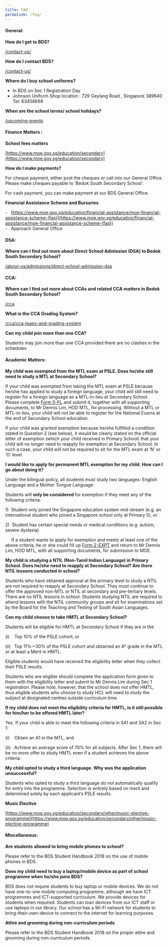 ```yaml
---
title: FAQ
permalink: /faq/
---
```

#### General:

**How do I get to BDS?**

[/contact-us/](/contact-us/)

**How do I contact BDS?**

[/contact-us/](/contact-us/)

**Where do I buy school uniforms?**

* In BDS on Sec 1 Registration Day   
* Johnson Uniform Shop location : 729 Geylang Road , Singapore 389640 Tel: 63458698   

**When are the school terms/ school holidays?**

[/upcoming-events](/upcoming-events)  
#### Finance Matters :  

****School fees matters****

[https://www.moe.gov.sg/education/secondary](https://www.moe.gov.sg/education/secondary)  

**How do I make payments?**

For cheque payment, either post the cheques or call into our General Office. Please make cheques payable to ‘Bedok South Secondary School’.

For cash payment, you can make payment at our BDS General Office.

****Financial Assistance Scheme and Bursaries****

\-   [https://www.moe.gov.sg/education/financial-assistance/moe-financial-assistance-scheme-(fas)](https://www.moe.gov.sg/education/financial-assistance/moe-financial-assistance-scheme-(fas))  
\-   Approach General Office

#### DSA: 

**Where can I find out more about Direct School Admission (DSA) to Bedok South Secondary School?**

[/about-us/admissions/direct-school-admission-dsa](/about-us/admissions/direct-school-admission-dsa)  
  

#### CCA:  

**Where can I find out more about CCAs and related CCA matters in Bedok South Secondary School?**

[/cca](/cca)  
  

****What is the CCA Grading System?****

[/cca/cca-leaps-and-grading-system](/cca/cca-leaps-and-grading-system)  

**Can my child join more than one CCA?**

Students may join more than one CCA provided there are no clashes in the schedules

#### Academic Matters:  

**My child was exempted from the MTL exam at PSLE. Does he/she still need to study a MTL at Secondary School?**

If your child was exempted from taking the MTL exam at PSLE because he/she has applied to study a foreign language, your child will still need to register for a foreign language as a MTL-in-lieu at Secondary School. Please complete [Form 5-FL](/files/Form%205%20-%20FL.pdf) and submit it, together with all supporting documents, to Mr Dennis Lim, HOD MTL, for processing. Without a MTL or MTL-in-lieu, your child will not be able to register for the National Exams at the end of Secondary School education.

If your child was granted exemption because he/she fulfilled a condition stated in Question 2 (see below), it would be clearly stated on the official letter of exemption (which your child received in Primary School) that your child will no longer need to reapply for exemption at Secondary School. In such a case, your child will not be required to sit for the MTL exam at ‘N’ or ‘O’ level.  

**I would like to apply for permanent MTL exemption for my child. How can I go about doing it?**

Under the bilingual policy, all students must study two languages: English Language and a Mother Tongue Language.

  

Students will **only be considered** for exemption if they meet any of the following criteria:  

1)  Student only joined the Singapore education system mid-stream (e.g. an international student who joined a Singapore school only at Primary 5), or

2)  Student has certain special needs or medical conditions (e.g. autism, severe dyslexia)  

     If a student wants to apply for exemption and meets at least one of the above criteria, he or she could fill up [Form 2-EXPT](/files/Form%202%20-%20EXPT.pdf) and return to Mr Dennis Lim, HOD MTL, with all supporting documents, for submission to MOE. 

**My child is studying a NTIL (Non-Tamil Indian Language) in Primary School. Does he/she need to reapply at Secondary School? Are there NTIL lessons conducted in school?**  

Students who have obtained approval at the primary level to study a NTIL are not required to reapply at Secondary School. They must continue to offer the approved non-MTL or NTIL at secondary and pre-tertiary levels. There are no NTIL lessons in school. Students studying NTIL are required to attend lessons with the NTIL community groups and sit for examinations set by the Board for the Teaching and Testing of South Asian Languages.  

**Can my child choose to take HMTL at Secondary School?**

Students will be eligible for HMTL at Secondary School if they are in the 

(i)    Top 10% of the PSLE cohort; or  

(ii)   Top 11%—30% of the PSLE cohort and obtained an A\* grade in the MTL or at least a Merit in HMTL.  

Eligible students would have received the eligibility letter when they collect their PSLE results. 

Students who are eligible should complete the application form given to them with the eligibility letter and submit to Mr Dennis Lim during Sec 1 registration. Please note, however, that the school does not offer HMTL, thus eligible students who choose to study HCL will need to study the subject at designated centres outside curriculum time.

**If my child does not meet the eligibility criteria for HMTL, is it still possible for him/her to be offered HMTL later?**

Yes. If your child is able to meet the following criteria in SA1 and SA2 in Sec 1:

(i)    Obtain an A1 in the MTL, and  

(ii)   Achieve an average score of 70% for all subjects. After Sec 1, there will be no more offer to study HMTL even if a student achieves the above criteria. 

**My child opted to study a third language. Why was the application unsuccessful?**  

Students who opted to study a third language do not automatically qualify for entry into the programme. Selection is entirely based on merit and determined solely by each applicant’s PSLE results. 

**Music Elective**  

[https://www.moe.gov.sg/education/secondary/other/music-elective-programme](https://www.moe.gov.sg/education/secondary/other/music-elective-programme)

#### Miscellaneous:

**Are students allowed to bring mobile phones to school?**  

Please refer to the BDS Student Handbook 2018 on the use of mobile phones in BDS.  

**Does my child need to buy a laptop/mobile device as part of school programme when he/she joins BDS?**

BDS does not require students to buy laptop or mobile devices. We do not have one-to-one mobile computing programme, although we have ICT programmes and ICT-supported curriculum. We provide devices for students when required. Students can loan devices from our ICT staff or use laptops in our library. Our school has a Wi-Fi network for students to bring-their-own-device to connect to the internet for learning purposes.  

**Attire and grooming during non-curriculum periods**  

Please refer to the BDS Student Handbook 2018 on the proper attire and grooming during non-curriculum periods.